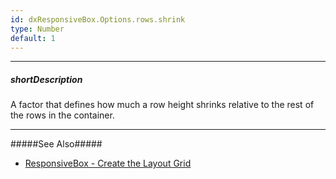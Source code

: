 ```yaml
---
id: dxResponsiveBox.Options.rows.shrink
type: Number
default: 1
---
```

---
##### shortDescription
A factor that defines how much a row height shrinks relative to the rest of the rows in the container.

---
#####See Also#####
- [ResponsiveBox - Create the Layout Grid](/Documentation/Guide/Widgets/ResponsiveBox/Create_the_Layout_Grid/)